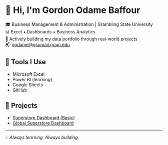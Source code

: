 # 👋 Hi, I'm Gordon Odame Baffour

🎓 Business Management & Administration | Grambling State University  
📊 Excel • Dashboards • Business Analytics  
💼 Actively building my data portfolio through real-world projects  
📬 godame@gsumail.gram.edu

## 🔧 Tools I Use
- Microsoft Excel
- Power BI (learning)
- Google Sheets
- GitHub

## 📌 Projects
- [Superstore Dashboard (Basic)](https://github.com/yourusername/superstore-sales-dashboard)
- [Global Superstore Dashboard](https://github.com/yourusername/global-superstore-dashboard)

---
💡 *Always learning. Always building.*